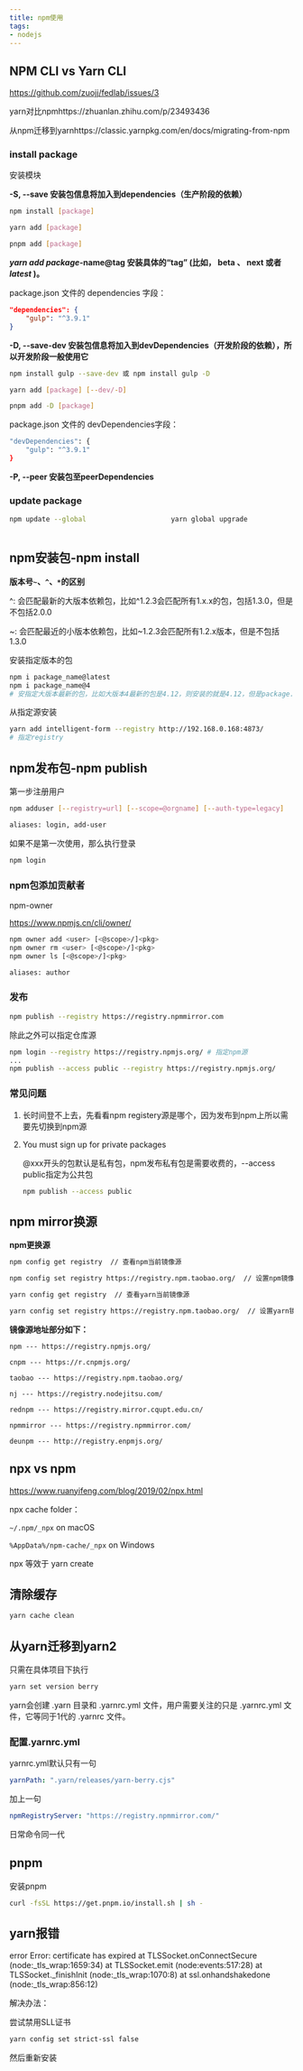 ```yaml
---
title: npm使用
tags:
- nodejs
---
```


## NPM CLI vs Yarn CLI

https://github.com/zuojj/fedlab/issues/3

yarn对比npmhttps://zhuanlan.zhihu.com/p/23493436

从npm迁移到yarnhttps://classic.yarnpkg.com/en/docs/migrating-from-npm

### install package

安装模块

**-S, --save 安装包信息将加入到dependencies（生产阶段的依赖）**

```bash
npm install [package]

yarn add [package]

pnpm add [package]
```



***yarn add package*-name@tag 安装具体的“tag” (比如， beta 、 next 或者 *latest* )。**

package.json 文件的 dependencies 字段：

```json
"dependencies": {
    "gulp": "^3.9.1"
}
```

**-D, --save-dev 安装包信息将加入到devDependencies（开发阶段的依赖），所以开发阶段一般使用它**

```bash
npm install gulp --save-dev 或 npm install gulp -D

yarn add [package] [--dev/-D]

pnpm add -D [package]
```

package.json 文件的 devDependencies字段：

```bash
"devDependencies": {
    "gulp": "^3.9.1"
}
```

**-P, --peer 安装包至peerDependencies**

### update package

```sh
npm update --global                  	yarn global upgrade
																			yarn upgrade
```

## npm安装包-npm install

**版本号`~`、`^`、`*`的区别**

^: 会匹配最新的大版本依赖包，比如^1.2.3会匹配所有1.x.x的包，包括1.3.0，但是不包括2.0.0

~: 会匹配最近的小版本依赖包，比如~1.2.3会匹配所有1.2.x版本，但是不包括1.3.0

安装指定版本的包

```sh
npm i package_name@latest
npm i package_name@4 
# 安指定大版本最新的包，比如大版本4最新的包是4.12，则安装的就是4.12，但是package.json中显示的是4
```

从指定源安装

```sh
yarn add intelligent-form --registry http://192.168.0.168:4873/
# 指定registry
```





## npm发布包-npm publish

第一步注册用户

```sh
npm adduser [--registry=url] [--scope=@orgname] [--auth-type=legacy]

aliases: login, add-user
```

如果不是第一次使用，那么执行登录

```sh
npm login
```

### npm包添加贡献者

npm-owner

https://www.npmjs.cn/cli/owner/

```sh
npm owner add <user> [<@scope>/]<pkg>
npm owner rm <user> [<@scope>/]<pkg>
npm owner ls [<@scope>/]<pkg>

aliases: author
```

### 发布

```sh
npm publish --registry https://registry.npmmirror.com
```

除此之外可以指定仓库源

```sh
npm login --registry https://registry.npmjs.org/ # 指定npm源
...
npm publish --access public --registry https://registry.npmjs.org/
```

### 常见问题

1. 长时间登不上去，先看看npm registery源是哪个，因为发布到npm上所以需要先切换到npm源

2. You must sign up for private packages

   @xxx开头的包默认是私有包，npm发布私有包是需要收费的，--access public指定为公共包

   ```sh
   npm publish --access public
   ```

   



## npm mirror换源

**npm更换源**

```sh
npm config get registry  // 查看npm当前镜像源

npm config set registry https://registry.npm.taobao.org/  // 设置npm镜像源为淘宝镜像

yarn config get registry  // 查看yarn当前镜像源

yarn config set registry https://registry.npm.taobao.org/  // 设置yarn镜像源为淘宝镜像
```

**镜像源地址部分如下：**

```text
npm --- https://registry.npmjs.org/

cnpm --- https://r.cnpmjs.org/

taobao --- https://registry.npm.taobao.org/

nj --- https://registry.nodejitsu.com/

rednpm --- https://registry.mirror.cqupt.edu.cn/

npmmirror --- https://registry.npmmirror.com/

deunpm --- http://registry.enpmjs.org/
```



## npx vs npm

https://www.ruanyifeng.com/blog/2019/02/npx.html



npx cache folder：

`~/.npm/_npx` on macOS

`%AppData%/npm-cache/_npx` on Windows



npx 等效于  yarn create



## 清除缓存

```sh
yarn cache clean
```





## 从yarn迁移到yarn2

只需在具体项目下执行

```sh
yarn set version berry
```

yarn会创建 .yarn 目录和 .yarnrc.yml 文件，用户需要关注的只是 .yarnrc.yml 文件，它等同于1代的 .yarnrc 文件。

### 配置.yarnrc.yml

yarnrc.yml默认只有一句

```yaml
yarnPath: ".yarn/releases/yarn-berry.cjs"
```

加上一句

```yaml
npmRegistryServer: "https://registry.npmmirror.com/"
```

日常命令同一代



## pnpm

安装pnpm

```sh
curl -fsSL https://get.pnpm.io/install.sh | sh -
```







## yarn报错

error Error: certificate has expired
    at TLSSocket.onConnectSecure (node:_tls_wrap:1659:34)
    at TLSSocket.emit (node:events:517:28)
    at TLSSocket._finishInit (node:_tls_wrap:1070:8)
    at ssl.onhandshakedone (node:_tls_wrap:856:12)

解决办法：

尝试禁用SLL证书

```sh
yarn config set strict-ssl false
```

然后重新安装
